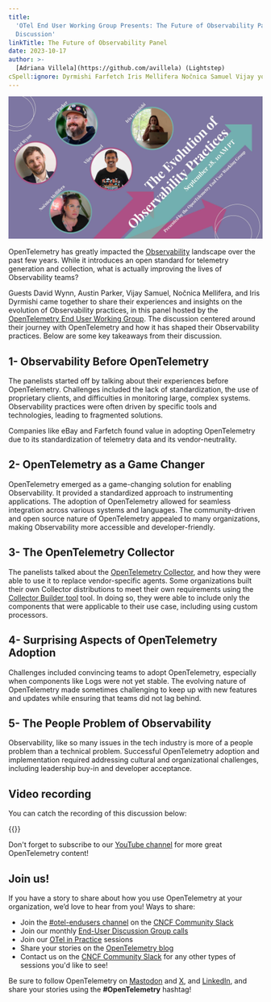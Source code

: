 ```yaml
---
title:
  'OTel End User Working Group Presents: The Future of Observability Panel
  Discussion'
linkTitle: The Future of Observability Panel
date: 2023-10-17
author: >-
  [Adriana Villela](https://github.com/avillela) (Lightstep)
cSpell:ignore: Dyrmishi Farfetch Iris Mellifera Nočnica Samuel Vijay youtube
---
```


![The Evolution of Observability Practices, featuring Guests David Wynn, Austin Parker, Vijay Samuel, Nočnica Mellifera, and Iris Dyrmishi](evolution-o11y-practices-social-card.jpeg)

OpenTelemetry has greatly impacted the [Observability](/docs/concepts/observability-primer/) landscape over the past few
years. While it introduces an open standard for telemetry generation and
collection, what is actually improving the lives of Observability teams?

Guests David Wynn, Austin Parker, Vijay Samuel, Nočnica Mellifera, and Iris
Dyrmishi came together to share their experiences and insights on the evolution
of Observability practices, in this panel hosted by the [OpenTelemetry End User Working Group](/community/end-user/). The discussion centered around their journey with OpenTelemetry
and how it has shaped their Observability practices. Below are some key
takeaways from their discussion.

## 1- Observability Before OpenTelemetry

The panelists started off by talking about their experiences before
OpenTelemetry. Challenges included the lack of standardization, the use of
proprietary clients, and difficulties in monitoring large, complex systems.
Observability practices were often driven by specific tools and technologies,
leading to fragmented solutions.

Companies like eBay and Farfetch found value in adopting OpenTelemetry due to
its standardization of telemetry data and its vendor-neutrality.

## 2- OpenTelemetry as a Game Changer

OpenTelemetry emerged as a game-changing solution for enabling Observability. It
provided a standardized approach to instrumenting applications. The adoption of
OpenTelemetry allowed for seamless integration across various systems and
languages. The community-driven and open source nature of OpenTelemetry appealed
to many organizations, making Observability more accessible and
developer-friendly.

## 3- The OpenTelemetry Collector

The panelists talked about the [OpenTelemetry Collector](/docs/collector/), and
how they were able to use it to replace vendor-specific agents. Some
organizations built their own Collector distributions to meet their own
requirements using the
[Collector Builder tool](/docs/collector/custom-collector/) tool. In doing so,
they were able to include only the components that were applicable to their use
case, including using custom processors.

## 4- Surprising Aspects of OpenTelemetry Adoption

Challenges included convincing teams to adopt OpenTelemetry, especially when
components like Logs were not yet stable. The evolving nature of OpenTelemetry
made sometimes challenging to keep up with new features and updates while
ensuring that teams did not lag behind.

## 5- The People Problem of Observability

Observability, like so many issues in the tech industry is more of a people
problem than a technical problem. Successful OpenTelemetry adoption and
implementation required addressing cultural and organizational challenges,
including leadership buy-in and developer acceptance.

## Video recording

You can catch the recording of this discussion below:

{{<youtube zSeKL2-_sVg>}}

Don't forget to subscribe to our
[YouTube channel](https://youtube.com/@otel-official) for more great
OpenTelemetry content!

## Join us!

If you have a story to share about how you use OpenTelemetry at your
organization, we’d love to hear from you! Ways to share:

- Join the [#otel-endusers channel](/community/end-user/slack-channel/) on the
  [CNCF Community Slack](https://communityinviter.com/apps/cloud-native/cncf)
- Join our monthly
  [End-User Discussion Group calls](/community/end-user/discussion-group/)
- Join our [OTel in Practice](/community/end-user/otel-in-practice/) sessions
- Share your stories on the
  [OpenTelemetry blog](https://github.com/open-telemetry/opentelemetry.io/blob/954103a7444d691db3967121f0f1cb194af1dccb/README.md#submitting-a-blog-post)
- Contact us on the
  [CNCF Community Slack](https://communityinviter.com/apps/cloud-native/cncf)
  for any other types of sessions you'd like to see!

Be sure to follow OpenTelemetry on
[Mastodon](https://fosstodon.org/@opentelemetry) and
[X](https://x.com/opentelemetry), and
[LinkedIn](https://www.linkedin.com/company/opentelemetry/), and share your
stories using the **#OpenTelemetry** hashtag!
